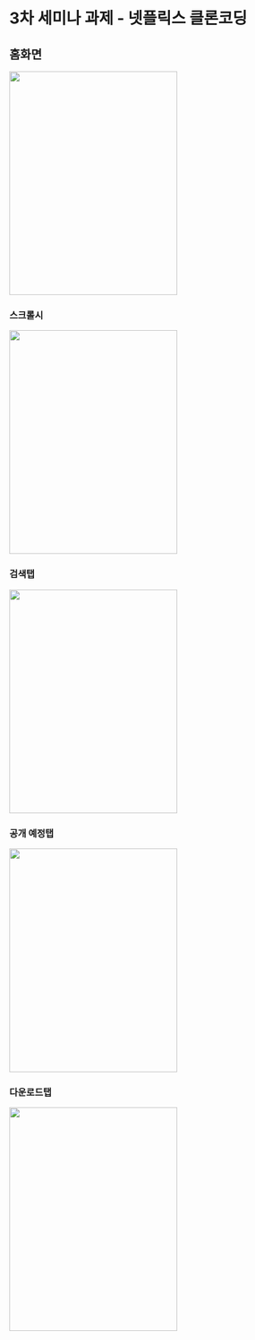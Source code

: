 # 3차 세미나 과제 - 넷플릭스 클론코딩

## 홈화면
<img src="https://github.com/3rd-PARD-iOS-PART/iOS_KimHyeongi/assets/61077215/4bcbc228-5b2d-4d42-a6a2-21ab223ba201" width="300" height="400"/>

### 스크롤시
<img src="https://github.com/3rd-PARD-iOS-PART/iOS_KimHyeongi/assets/61077215/12349851-84e5-4316-bc90-69e8ddf9d9d8" width="300" height="400"/>

### 검색탭
<img src="https://github.com/3rd-PARD-iOS-PART/iOS_KimHyeongi/assets/61077215/0dc567ca-a14e-407d-ae81-a664dec58ee1" width="300" height="400"/>

### 공개 예정탭
<img src="https://github.com/3rd-PARD-iOS-PART/iOS_KimHyeongi/assets/61077215/7930a201-11e5-4a4f-b5f6-cfa6feb26542" width="300" height="400"/>

### 다운로드탭
<img src="https://github.com/3rd-PARD-iOS-PART/iOS_KimHyeongi/assets/61077215/930553b7-1c27-4d68-a4e5-e05e4cd8b2e0" width="300" height="400"/>
